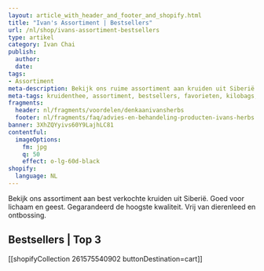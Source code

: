 ```yaml
---
layout: article_with_header_and_footer_and_shopify.html
title: "Ivan's Assortiment | Bestsellers"
url: /nl/shop/ivans-assortiment-bestsellers
type: artikel
category: Ivan Chai
publish:
  author:
  date:
tags:
- Assortiment
meta-description: Bekijk ons ruime assortiment aan kruiden uit Siberië. Gegarandeerd de hoogste kwaliteit volgens Eco7 Standaard. Benieuwd naar onze bestsellers?
meta-tags: kruidenthee, assortiment, bestsellers, favorieten, kilobags, inzichten, geschenkdoos
fragments:
  header: nl/fragments/voordelen/denkaanivansherbs
  footer: nl/fragments/faq/advies-en-behandeling-producten-ivans-herbs
banner: 3XhZQYyivs60Y9LajhLC81
contentful:
  imageOptions:
    fm: jpg
    q: 50
    effect: o-lg-60d-black
shopify:
  language: NL
---
```

Bekijk ons assortiment aan best verkochte kruiden uit Siberië. Goed voor lichaam en geest. Gegarandeerd de hoogste kwaliteit. Vrij van dierenleed en ontbossing.


## Bestsellers | Top 3

[[shopifyCollection 261575540902 buttonDestination=cart]]
